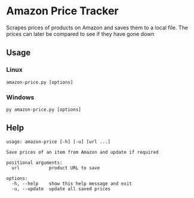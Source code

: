 # Amazon Price Tracker

Scrapes prices of products on Amazon and saves them to a local file. The prices can later be compared to see if they have gone down

## Usage

### Linux 

```shell
amazon-price.py [options]
```

### Windows

```shell
py amazon-price.py [options]
```

## Help

```console
usage: amazon-price [-h] [-u] [url ...]

Save prices of an item from Amazon and update if required

positional arguments:
  url           product URL to save

options:
  -h, --help    show this help message and exit
  -u, --update  update all saved prices
```
